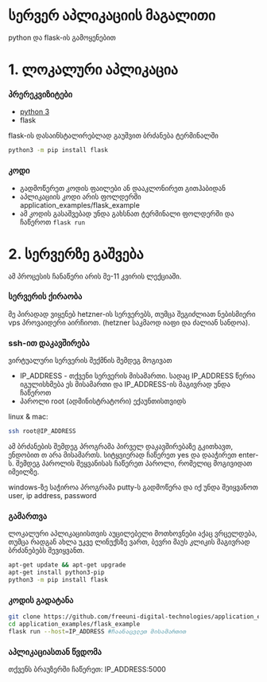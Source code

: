 # სერვერ აპლიკაციის მაგალითი
python და flask-ის გამოყენებით

# 1. ლოკალური აპლიკაცია

### პრერეკვიზიტები
- [python 3](https://www.python.org/downloads/)
- flask

flask-ის დასაინსტალირებლად გაუშვით ბრძანება ტერმინალში
```sh
python3 -m pip install flask
```

### კოდი
- გადმოწერეთ კოდის ფაილები ან დააკლონირეთ გითჰაბიდან
- აპლიკაციის კოდი არის ფოლდერში application_examples/flask_example
- ამ კოდის გასაშვებად უნდა გახსნათ ტერმინალი ფოლდერში და ჩაწეროთ `flask run`

# 2. სერვერზე გაშვება
ამ პროცესის ჩანაწერი არის მე-11 კვირის ლექციაში.

### სერვერის ქირაობა
მე პირადად ვიყენებ hetzner-ის სერვერებს, თუმცა შეგიძლიათ ნებისმიერი vps პროვაიდერი აირჩიოთ. (hetzner საკმაოდ იაფი და ძალიან სანდოა).

### ssh-ით დაკავშირება
ვირტუალური სერვერის შექმნის შემდეგ მოგივათ 
- IP_ADDRESS - თქვენი სერვერის მისამართი. სადაც IP_ADDRESS წერია იგულისხმება ეს მისამართი და IP_ADDRESS-ის მაგივრად უნდა ჩაწეროთ
- პაროლი root (ადმინისტრატორი) ექაუნთისთვიდს

linux & mac:
```sh
ssh root@IP_ADDRESS
```
ამ ბრძანების შემდეგ პროგრამა პირველ დაკავშირებაზე გკითხავთ, ენდობით თ არა მისამართს. სიტყვიერად ჩაწერეთ yes და დააჭირეთ enter-ს. შემდეგ პაროლის შეყვანისას ჩაწერეთ პაროლი, რომელიც მოგივიდათ იმეილზე.

windows-ზე საჭიროა პროგრამა putty-ს გადმოწერა და იქ უნდა შეიყვანოთ user, ip address, password

### გამართვა
ლოკალური აპლიკაციისთვის აუცილებელი მოთხოვნები აქაც ვრცელდება, თუმცა რადგან ახლა უკვე ლინუქსზე ვართ, ბევრი მაუს კლიკის მაგივრად ბრძანებებს შევიყვანთ. 
```sh
apt-get update && apt-get upgrade
apt-get install python3-pip
python3 -m pip install flask
```

### კოდის გადატანა
```sh
git clone https://github.com/freeuni-digital-technologies/application_examples.git
cd application_examples/flask_example
flask run --host=IP_ADDRESS #ჩაანაცვლეთ მისამართით
```
### აპლიკაციასთან წვდომა
თქვენს ბრაუზერში ჩაწერეთ: IP_ADDRESS:5000